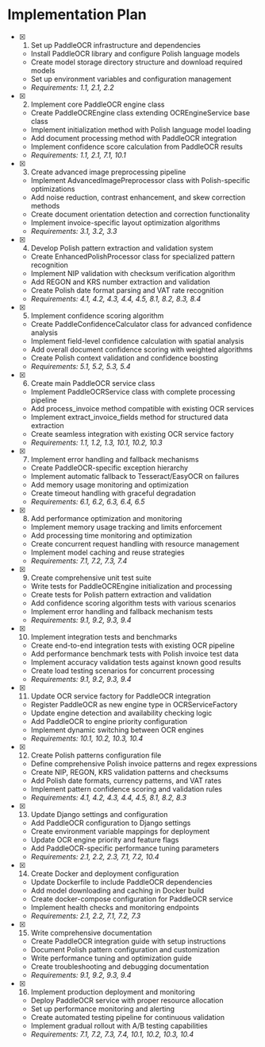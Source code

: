 # Implementation Plan

- [x] 1. Set up PaddleOCR infrastructure and dependencies
  - Install PaddleOCR library and configure Polish language models
  - Create model storage directory structure and download required models
  - Set up environment variables and configuration management
  - _Requirements: 1.1, 2.1, 2.2_

- [x] 2. Implement core PaddleOCR engine class
  - Create PaddleOCREngine class extending OCREngineService base class
  - Implement initialization method with Polish language model loading
  - Add document processing method with PaddleOCR integration
  - Implement confidence score calculation from PaddleOCR results
  - _Requirements: 1.1, 2.1, 7.1, 10.1_

- [x] 3. Create advanced image preprocessing pipeline
  - Implement AdvancedImagePreprocessor class with Polish-specific optimizations
  - Add noise reduction, contrast enhancement, and skew correction methods
  - Create document orientation detection and correction functionality
  - Implement invoice-specific layout optimization algorithms
  - _Requirements: 3.1, 3.2, 3.3_

- [x] 4. Develop Polish pattern extraction and validation system
  - Create EnhancedPolishProcessor class for specialized pattern recognition
  - Implement NIP validation with checksum verification algorithm
  - Add REGON and KRS number extraction and validation
  - Create Polish date format parsing and VAT rate recognition
  - _Requirements: 4.1, 4.2, 4.3, 4.4, 4.5, 8.1, 8.2, 8.3, 8.4_

- [x] 5. Implement confidence scoring algorithm
  - Create PaddleConfidenceCalculator class for advanced confidence analysis
  - Implement field-level confidence calculation with spatial analysis
  - Add overall document confidence scoring with weighted algorithms
  - Create Polish context validation and confidence boosting
  - _Requirements: 5.1, 5.2, 5.3, 5.4_

- [x] 6. Create main PaddleOCR service class
  - Implement PaddleOCRService class with complete processing pipeline
  - Add process_invoice method compatible with existing OCR services
  - Implement extract_invoice_fields method for structured data extraction
  - Create seamless integration with existing OCR service factory
  - _Requirements: 1.1, 1.2, 1.3, 10.1, 10.2, 10.3_

- [x] 7. Implement error handling and fallback mechanisms
  - Create PaddleOCR-specific exception hierarchy
  - Implement automatic fallback to Tesseract/EasyOCR on failures
  - Add memory usage monitoring and optimization
  - Create timeout handling with graceful degradation
  - _Requirements: 6.1, 6.2, 6.3, 6.4, 6.5_

- [x] 8. Add performance optimization and monitoring
  - Implement memory usage tracking and limits enforcement
  - Add processing time monitoring and optimization
  - Create concurrent request handling with resource management
  - Implement model caching and reuse strategies
  - _Requirements: 7.1, 7.2, 7.3, 7.4_

- [x] 9. Create comprehensive unit test suite
  - Write tests for PaddleOCREngine initialization and processing
  - Create tests for Polish pattern extraction and validation
  - Add confidence scoring algorithm tests with various scenarios
  - Implement error handling and fallback mechanism tests
  - _Requirements: 9.1, 9.2, 9.3, 9.4_

- [x] 10. Implement integration tests and benchmarks
  - Create end-to-end integration tests with existing OCR pipeline
  - Add performance benchmark tests with Polish invoice test data
  - Implement accuracy validation tests against known good results
  - Create load testing scenarios for concurrent processing
  - _Requirements: 9.1, 9.2, 9.3, 9.4_

- [x] 11. Update OCR service factory for PaddleOCR integration
  - Register PaddleOCR as new engine type in OCRServiceFactory
  - Update engine detection and availability checking logic
  - Add PaddleOCR to engine priority configuration
  - Implement dynamic switching between OCR engines
  - _Requirements: 10.1, 10.2, 10.3, 10.4_

- [x] 12. Create Polish patterns configuration file
  - Define comprehensive Polish invoice patterns and regex expressions
  - Create NIP, REGON, KRS validation patterns and checksums
  - Add Polish date formats, currency patterns, and VAT rates
  - Implement pattern confidence scoring and validation rules
  - _Requirements: 4.1, 4.2, 4.3, 4.4, 4.5, 8.1, 8.2, 8.3_

- [x] 13. Update Django settings and configuration
  - Add PaddleOCR configuration to Django settings
  - Create environment variable mappings for deployment
  - Update OCR engine priority and feature flags
  - Add PaddleOCR-specific performance tuning parameters
  - _Requirements: 2.1, 2.2, 2.3, 7.1, 7.2, 10.4_

- [x] 14. Create Docker and deployment configuration
  - Update Dockerfile to include PaddleOCR dependencies
  - Add model downloading and caching in Docker build
  - Create docker-compose configuration for PaddleOCR service
  - Implement health checks and monitoring endpoints
  - _Requirements: 2.1, 2.2, 7.1, 7.2, 7.3_

- [x] 15. Write comprehensive documentation
  - Create PaddleOCR integration guide with setup instructions
  - Document Polish pattern configuration and customization
  - Write performance tuning and optimization guide
  - Create troubleshooting and debugging documentation
  - _Requirements: 9.1, 9.2, 9.3, 9.4_

- [x] 16. Implement production deployment and monitoring
  - Deploy PaddleOCR service with proper resource allocation
  - Set up performance monitoring and alerting
  - Create automated testing pipeline for continuous validation
  - Implement gradual rollout with A/B testing capabilities
  - _Requirements: 7.1, 7.2, 7.3, 7.4, 10.1, 10.2, 10.3, 10.4_